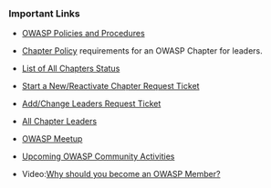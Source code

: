 ### Important Links
* [OWASP Policies and Procedures](https://owasp.org/www-policy/)
* [Chapter Policy](https://owasp.org/www-policy/) requirements for an OWASP Chapter for leaders.
* [List of All Chapters Status](/chapters/status/)
* [Start a New/Reactivate Chapter Request Ticket](https://owasporg.atlassian.net/servicedesk/customer/portal/7/group/18/create/73)

* [Add/Change Leaders Request Ticket](https://owasporg.atlassian.net/servicedesk/customer/portal/7/group/18/create/73)
* [All Chapter Leaders](/chapters/leaders/)

* [OWASP Meetup](https://owasp.meetup.com)
* [Upcoming OWASP Community Activities](/chapters/events/)

* Video:[Why should you become an OWASP Member?](https://youtu.be/RrUQYkzdaos)

